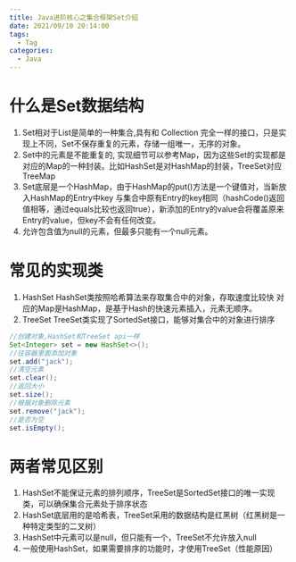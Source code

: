 ```yaml
---
title: Java进阶核⼼之集合框架Set介绍
date: 2021/09/10 20:14:00
tags:
  - Tag
categories:
  - Java
---
```


# 什么是Set数据结构
1. Set相对于List是简单的⼀种集合,具有和 Collection 完全⼀样的接⼝，只是实现上不同，Set不保存重复的元素，存储⼀组唯⼀，⽆序的对象。
2. Set中的元素是不能重复的, 实现细节可以参考Map，因为这些Set的实现都是对应的Map的⼀种封装。⽐如HashSet是对HashMap的封装，TreeSet对应TreeMap
3. Set底层是⼀个HashMap，由于HashMap的put()⽅法是⼀个键值对，当新放⼊HashMap的Entry中key 与集合中原有Entry的key相同（hashCode()返回值相等，通过equals⽐较也返回true），新添加的Entry的value会将覆盖原来Entry的value，但key不会有任何改变。
4. 允许包含值为null的元素，但最多只能有⼀个null元素。

# 常⻅的实现类
1. HashSet
HashSet类按照哈希算法来存取集合中的对象，存取速度⽐较快
对应的Map是HashMap，是基于Hash的快速元素插⼊，元素⽆顺序。
2. TreeSet
TreeSet类实现了SortedSet接⼝，能够对集合中的对象进⾏排序
```java
//创建对象,HashSet和TreeSet api⼀样
Set<Integer> set = new HashSet<>();
//往容器⾥⾯添加对象
set.add("jack");
//清空元素
set.clear();
//返回⼤⼩
set.size();
//根据对象删除元素
set.remove("jack");
//是否为空
set.isEmpty();
```
# 两者常⻅区别
1. HashSet不能保证元素的排列顺序，TreeSet是SortedSet接⼝的唯⼀实现类，可以确保集合元素处于排序状态
2. HashSet底层⽤的是哈希表，TreeSet采⽤的数据结构是红⿊树（红⿊树是⼀种特定类型的⼆叉树）
3. HashSet中元素可以是null，但只能有⼀个，TreeSet不允许放⼊null
4. ⼀般使⽤HashSet，如果需要排序的功能时，才使⽤TreeSet（性能原因）